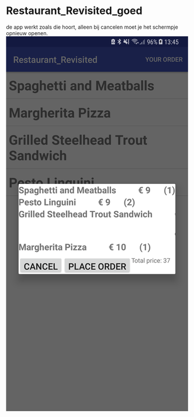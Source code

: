 # Restaurant_Revisited_goed
de app werkt zoals die hoort, alleen bij cancelen moet je het schermpje opnieuw openen.
![alt text](https://github.com/JoepStraatman/Restaurant_Revisited_goed/blob/master/doc/Screenshot_20171204-134543.png)
